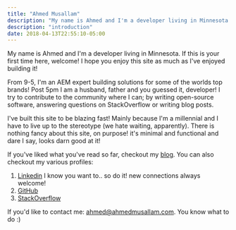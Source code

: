 ```yaml
---
title: "Ahmed Musallam"
description: "My name is Ahmed and I'm a developer living in Minnesota. If this is your first time here, welcome! I hope you enjoy this site as much as I've enjoyed building it!"
description: "introduction"
date: 2018-04-13T22:55:10-05:00
---
```


My name is Ahmed and I'm a developer living in Minnesota. If this is your first time here, welcome! I hope you enjoy this site as much as I've enjoyed building it!

From 9-5, I'm an AEM expert building solutions for some of the worlds top brands! 
Post 5pm I am a husband, father and you guessed it, developer! I try to contribute to the community where I can; by writing open-source software, answering questions on StackOverflow or writing blog posts.

I've built this site to be blazing fast! Mainly because I'm a millennial and I have to live up to the stereotype (we hate waiting, apparently). There is nothing fancy about this site, on purpose! it's minimal and functional and dare I say, looks darn good at it!

If you've liked what you've read so far, checkout my [blog](/blog). You can also checkout my various profiles:

1. [Linkedin](https://www.linkedin.com/in/ahmedmusallam/) I know you want to.. so do it! new connections always welcome!
2. [GitHub](https://github.com/ahmed-musallam)
3. [StackOverflow](https://stackoverflow.com/users/5633515/ahmed-musallam)


If you'd like to contact me: <ahmed@ahmedmusallam.com>. You know what to do :)